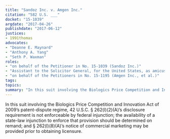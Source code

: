 ```yaml
---
title: "Sandoz Inc. v. Amgen Inc."
citation: "582 U.S. ___"
docket: "15-1039"
argdate: "2017-04-26"
publishdate: "2017-06-12"
justices:
- 1991thomas
advocates:
- "Deanne E. Maynard"
- "Anthony A. Yang"
- "Seth P. Waxman"
roles:
- "on behalf of the Petitioner in No. 15-1039 (Sandoz Inc.)"
- "Assistant to the Solicitor General, for the United States, as amicus curiae, supporting the Petitioner in No. 15-1039 (Sandoz Inc.)"
- "on behalf of the Petitioners in No. 15-1195 (Amgen Inc., et al.)"
tags:
topics:
summary: "In this suit involving the Biologics Price Competition and Innovation Act of 2009’s patent-dispute regime, 42 U.S.C. § 262(l)(2)(A)’s disclosure requirement is not enforceable by federal injunction; the availability of a state-law injunction to enforce that provision should be determined on remand; and § 262(l)(8)(A)’s notice of commercial marketing may be provided prior to obtaining licensure."
---
```

In this suit involving the Biologics Price Competition and Innovation Act of 2009’s patent-dispute regime, 42 U.S.C. § 262(l)(2)(A)’s disclosure requirement is not enforceable by federal injunction; the availability of a state-law injunction to enforce that provision should be determined on remand; and § 262(l)(8)(A)’s notice of commercial marketing may be provided prior to obtaining licensure.

